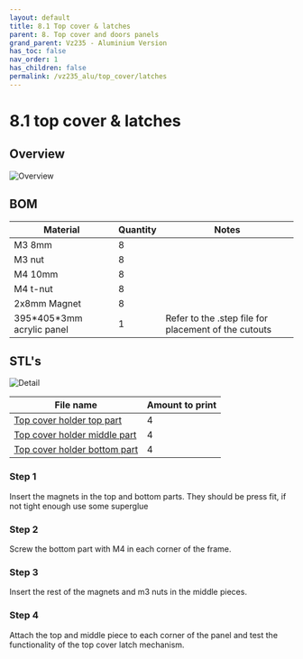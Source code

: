 ```yaml
---
layout: default
title: 8.1 Top cover & latches
parent: 8. Top cover and doors panels
grand_parent: Vz235 - Aluminium Version
has_toc: false
nav_order: 1
has_children: false
permalink: /vz235_alu/top_cover/latches
---
```


# 8.1 top cover & latches

## Overview

![Overview](../../assets/images/manual/vz235_printed/top_cover/top_cover_overview.png)

## BOM

| Material                    | Quantity | Notes                                                |
| --------------------------- | -------- | ---------------------------------------------------- |
| M3 8mm                      | 8        |                                                      |
| M3 nut                      | 8        |                                                      |
| M4 10mm                     | 8        |                                                      |
| M4 t-nut                    | 8        |                                                      |
| 2x8mm Magnet                | 8        |                                                      |
| 395\*405\*3mm acrylic panel | 1        | Refer to the .step file for placement of the cutouts |

## STL's

![Detail](../../assets/images/manual/vz235_printed/top_cover/top_cover_detail.png)

| File name                        | Amount to print |
| -------------------------------- | --------------- |
| [Top cover holder top part][]    | 4               |
| [Top cover holder middle part][] | 4               |
| [Top cover holder bottom part][] | 4               |

### Step 1

Insert the magnets in the top and bottom parts. They should be press fit, if not tight enough use some superglue

### Step 2

Screw the bottom part with M4 in each corner of the frame.

### Step 3

Insert the rest of the magnets and m3 nuts in the middle pieces.

### Step 4

Attach the top and middle piece to each corner of the panel and test the functionality of the top cover latch mechanism.

[Top cover holder top part]: https://github.com/VzBoT3D/VzBoT-Vz235/blob/main/Assemblies%20%26%20STL/Frame/Frame%20brace.stl
[Top cover holder middle part]: https://github.com/VzBoT3D/VzBoT-Vz235/blob/main/Assemblies%20%26%20STL/Frame/Frame%20brace.stl
[Top cover holder bottom part]: https://github.com/VzBoT3D/VzBoT-Vz235/blob/main/Assemblies%20%26%20STL/Frame/Frame%20brace.stl
